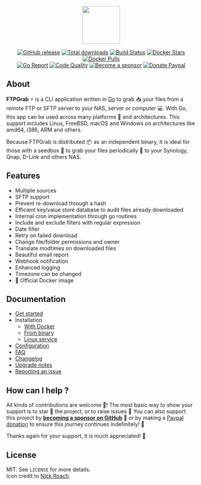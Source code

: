 <p align="center"><a href="https://ftpgrab.github.io" target="_blank"><img width="100" src="https://ftpgrab.github.io/img/logo.png"></a></p>

<p align="center">
  <a href="https://github.com/ftpgrab/ftpgrab/releases/latest"><img src="https://img.shields.io/github/release/ftpgrab/ftpgrab.svg?style=flat-square" alt="GitHub release"></a>
  <a href="https://github.com/ftpgrab/ftpgrab/releases/latest"><img src="https://img.shields.io/github/downloads/ftpgrab/ftpgrab/total.svg?style=flat-square" alt="Total downloads"></a>
  <a href="https://github.com/ftpgrab/ftpgrab/actions"><img src="https://github.com/ftpgrab/ftpgrab/workflows/build/badge.svg" alt="Build Status"></a>
  <a href="https://hub.docker.com/r/ftpgrab/ftpgrab/"><img src="https://img.shields.io/docker/stars/ftpgrab/ftpgrab.svg?style=flat-square" alt="Docker Stars"></a>
  <a href="https://hub.docker.com/r/ftpgrab/ftpgrab/"><img src="https://img.shields.io/docker/pulls/ftpgrab/ftpgrab.svg?style=flat-square" alt="Docker Pulls"></a>
  <br /><a href="https://goreportcard.com/report/github.com/ftpgrab/ftpgrab"><img src="https://goreportcard.com/badge/github.com/ftpgrab/ftpgrab?style=flat-square" alt="Go Report"></a>
  <a href="https://www.codacy.com/app/ftpgrab/ftpgrab"><img src="https://img.shields.io/codacy/grade/354bfb181fc5482dac1e8f31e8e29af5.svg?style=flat-square" alt="Code Quality"></a>
  <a href="https://github.com/sponsors/crazy-max"><img src="https://img.shields.io/badge/sponsor-crazy--max-181717.svg?logo=github&style=flat-square" alt="Become a sponsor"></a>
  <a href="https://www.paypal.me/crazyws"><img src="https://img.shields.io/badge/donate-paypal-00457c.svg?logo=paypal&style=flat-square" alt="Donate Paypal"></a>
</p>

## About

**FTPGrab** :zap: is a CLI application written in [Go](https://golang.org/) to grab :inbox_tray: your files from a remote FTP or SFTP server to your NAS, server or computer :computer:. With Go, this app can be used across many platforms :game_die: and architectures. This support includes Linux, FreeBSD, macOS and Windows on architectures like amd64, i386, ARM and others.

Because FTPGrab is distributed :package: as an independent binary, it is ideal for those with a seedbox :checkered_flag: to grab your files periodically :calendar: to your Synology, Qnap, D-Link and others NAS.

## Features

* Multiple sources
* SFTP support
* Prevent re-download through a hash
* Efficient key/value store database to audit files already downloaded
* Internal cron implementation through go routines
* Include and exclude filters with regular expression
* Date filter
* Retry on failed download
* Change file/folder permissions and owner
* Translate modtimes on downloaded files
* Beautiful email report
* Webhook notification
* Enhanced logging
* Timezone can be changed
* 🐳 Official Docker image

## Documentation

* [Get started](https://ftpgrab.github.io/doc/get-started/)
* Installation
  * [With Docker](https://ftpgrab.github.io/doc/install-with-docker/)
  * [From binary](https://ftpgrab.github.io/doc/install-from-binary/)
  * [Linux service](https://ftpgrab.github.io/doc/linux-service/)
* [Configuration](https://ftpgrab.github.io/doc/configuration/)
* [FAQ](https://ftpgrab.github.io/doc/faq/)
* [Changelog](https://ftpgrab.github.io/doc/changelog/)
* [Upgrade notes](https://ftpgrab.github.io/doc/upgrade-notes/)
* [Reporting an issue](https://ftpgrab.github.io/doc/reporting-issue/)

## How can I help ?

All kinds of contributions are welcome :raised_hands:! The most basic way to show your support is to star :star2: the project, or to raise issues :speech_balloon: You can also support this project by [**becoming a sponsor on GitHub**](https://github.com/sponsors/crazy-max) :clap: or by making a [Paypal donation](https://www.paypal.me/crazyws) to ensure this journey continues indefinitely! :rocket:

Thanks again for your support, it is much appreciated! :pray:

## License

MIT. See `LICENSE` for more details.<br />
Icon credit to [Nick Roach](http://www.elegantthemes.com/).
